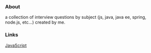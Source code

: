 
<!-- markdownlint-disable -->

### About

a collection of interview questions by subject (js, java, java ee, spring, node.js, etc...) created by me.

### Links
[JavaScript](./js)